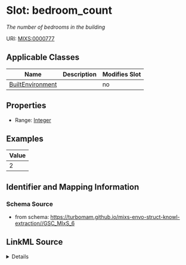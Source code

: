 # Slot: bedroom_count


_The number of bedrooms in the building_



URI: [MIXS:0000777](https://w3id.org/mixs/0000777)



<!-- no inheritance hierarchy -->




## Applicable Classes

| Name | Description | Modifies Slot |
| --- | --- | --- |
[BuiltEnvironment](BuiltEnvironment.md) |  |  no  |







## Properties

* Range: [Integer](Integer.md)






## Examples

| Value |
| --- |
| 2 |

## Identifier and Mapping Information







### Schema Source


* from schema: https://turbomam.github.io/mixs-envo-struct-knowl-extraction//GSC_MIxS_6




## LinkML Source

<details>
```yaml
name: bedroom_count
description: The number of bedrooms in the building
title: bedroom count
notes:
- count
examples:
- value: '2'
from_schema: https://turbomam.github.io/mixs-envo-struct-knowl-extraction//GSC_MIxS_6
rank: 1000
slot_uri: MIXS:0000777
multivalued: false
alias: bedroom_count
domain_of:
- BuiltEnvironment
range: integer
required: false
recommended: false

```
</details>